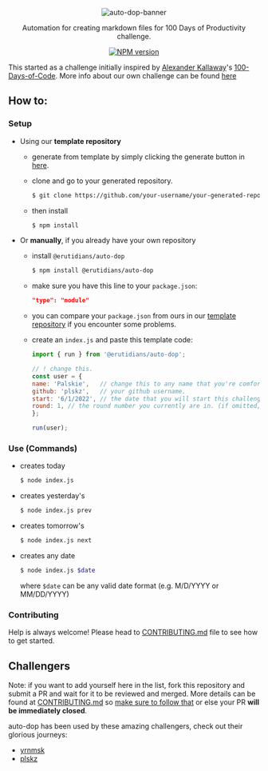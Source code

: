 <div align="center">

![auto-dop-banner](https://user-images.githubusercontent.com/57343545/177624833-3deb3e4b-c9c2-4e33-8fe8-a25004376eb7.png)

<p>
Automation for creating markdown files for 100 Days of Productivity challenge.
</p>

<p align="center">
<a href="https://www.npmjs.com/package/@erutidians/auto-dop"><img src="https://img.shields.io/npm/v/@erutidians/auto-dop?color=c95f8b" alt="NPM version"></a></p>
</div>

This started as a challenge initially inspired by [Alexander Kallaway](https://github.com/Kallaway)'s [100-Days-of-Code](https://github.com/Kallaway/100-days-of-code). More info about our own challenge can be found [here](https://github.com/Erutidians/100-days-of-productivity)

## How to:

### Setup

- Using our **template repository**
    - generate from template by simply clicking the generate button in [here](https://github.com/Erutidians/100-days-of-productivity).
    - clone and go to your generated repository.

        ```bash
        $ git clone https://github.com/your-username/your-generated-repository.git
        ```

    - then install

        ```bash
        $ npm install
        ```

- Or **manually**, if you already have your own repository
    - install `@erutidians/auto-dop`

        ```bash
        $ npm install @erutidians/auto-dop
        ```

    - make sure you have this line to your `package.json`:

        ```json
        "type": "module"
        ```

    - you can compare your `package.json` from ours in our [template repository](https://github.com/Erutidians/100-days-of-productivity) if you encounter some problems.
    - create an `index.js` and paste this template code:

        ```js
        import { run } from '@erutidians/auto-dop';
        
        // ! change this.
        const user = {
        name: 'Palskie',   // change this to any name that you're comfortable with.
        github: 'plskz',   // your github username.
        start: '6/1/2022', // the date that you will start this challenge (e.g. m/d/yyyy)
        round: 1, // the round number you currently are in. (if omitted, defaults to 1)
        };

        run(user);
        ```

### Use (Commands)

- creates today
    ```bash
    $ node index.js
    ```
- creates yesterday's
    ```bash
    $ node index.js prev
    ```
- creates tomorrow's
    ```bash
    $ node index.js next
    ```
- creates any date
    ```bash
    $ node index.js $date
    ```
    where `$date` can be any valid date format (e.g. M/D/YYYY or MM/DD/YYYY)

### Contributing
Help is always welcome! Please head to [CONTRIBUTING.md](./CONTRIBUTING.md) file to see how to get started.

## Challengers

Note: if you want to add yourself here in the list, fork this repository and submit a PR and wait for it to be reviewed and merged. More details can be found at [CONTRIBUTING.md](./CONTRIBUTING.md/#challengers) so <u>make sure to follow that</u> or else your PR <b>will be immediately closed</b>.

auto-dop has been used by these amazing challengers, check out their glorious journeys:

- [yrnmsk](https://github.com/yrnmsk/100-days-of-productivity)
- [plskz](https://github.com/plskz/100-days-of-productivity)
